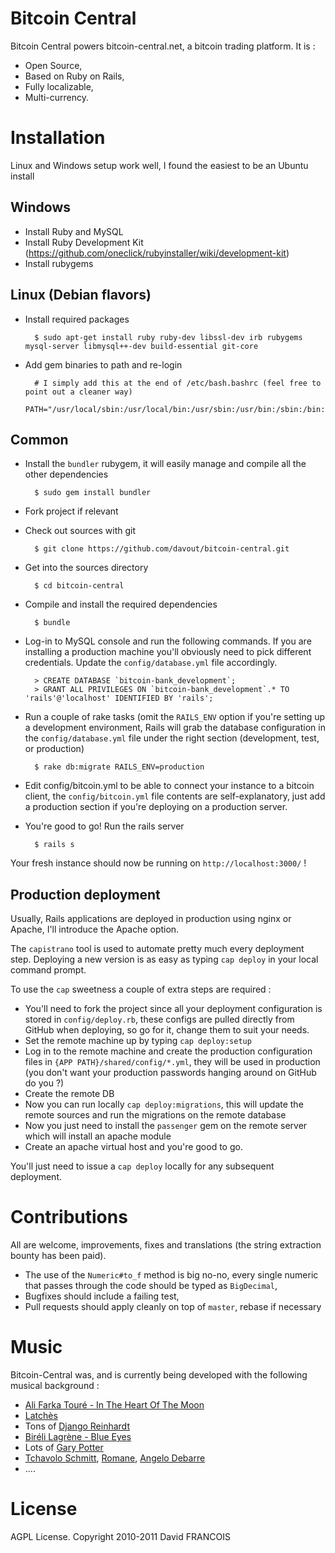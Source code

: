 # Bitcoin Central
Bitcoin Central powers bitcoin-central.net, a bitcoin trading platform. It is :

* Open Source,
* Based on Ruby on Rails,
* Fully localizable,
* Multi-currency.

# Installation
Linux and Windows setup work well, I found the easiest to be an Ubuntu install

## Windows
* Install Ruby and MySQL
* Install Ruby Development Kit (https://github.com/oneclick/rubyinstaller/wiki/development-kit)
* Install rubygems

## Linux (Debian flavors)
* Install required packages

        $ sudo apt-get install ruby ruby-dev libssl-dev irb rubygems mysql-server libmysql++-dev build-essential git-core

* Add gem binaries to path and re-login

        # I simply add this at the end of /etc/bash.bashrc (feel free to point out a cleaner way)
        PATH="/usr/local/sbin:/usr/local/bin:/usr/sbin:/usr/bin:/sbin:/bin:/usr/games:/var/lib/gems/1.8/bin"

## Common
* Install the `bundler` rubygem, it will easily manage and compile all the other dependencies

        $ sudo gem install bundler

* Fork project if relevant
* Check out sources with git

        $ git clone https://github.com/davout/bitcoin-central.git

* Get into the sources directory

        $ cd bitcoin-central

* Compile and install the required dependencies

        $ bundle

* Log-in to MySQL console and run the following commands. If you are installing a production machine you'll obviously need to pick different credentials. Update the `config/database.yml` file accordingly.

        > CREATE DATABASE `bitcoin-bank_development`;
        > GRANT ALL PRIVILEGES ON `bitcoin-bank_development`.* TO 'rails'@'localhost' IDENTIFIED BY 'rails';

* Run a couple of rake tasks (omit the `RAILS_ENV` option if you're setting up a development environment, Rails will grab the database configuration in the `config/database.yml` file under the right section (development, test, or production)

        $ rake db:migrate RAILS_ENV=production

* Edit config/bitcoin.yml to be able to connect your instance to a bitcoin client, the `config/bitcoin.yml` file contents are self-explanatory, just add a production section if you're deploying on a production server.

* You're good to go! Run the rails server

        $ rails s

Your fresh instance should now be running on `http://localhost:3000/` !

## Production deployment

Usually, Rails applications are deployed in production using nginx or Apache, I'll introduce the Apache option.

The `capistrano` tool is used to automate pretty much every deployment step. Deploying a new version is as easy as typing `cap deploy` in your local command prompt.

To use the `cap` sweetness a couple of extra steps are required : 

* You'll need to fork the project since all your deployment configuration is stored in `config/deploy.rb`, these configs are pulled directly from GitHub when deploying, so go for it, change them to suit your needs.
* Set the remote machine up by typing `cap deploy:setup`
* Log in to the remote machine and create the production configuration files in `{APP PATH}/shared/config/*.yml`, they will be used in production (you don't want your production passwords hanging around on GitHub do you ?)
* Create the remote DB
* Now you can run locally `cap deploy:migrations`, this will update the remote sources and run the migrations on the remote database
* Now you just need to install the `passenger` gem on the remote server which will install an apache module
* Create an apache virtual host and you're good to go.

You'll just need to issue a `cap deploy` locally for any subsequent deployment.

# Contributions
All are welcome, improvements, fixes and translations (the string extraction bounty has been paid).

 * The use of the `Numeric#to_f` method is big no-no, every single numeric that passes through the code should be typed as `BigDecimal`,
 * Bugfixes should include a failing test,
 * Pull requests should apply cleanly on top of `master`, rebase if necessary

# Music
Bitcoin-Central was, and is currently being developed with the following musical background :

 * [Ali Farka Touré - In The Heart Of The Moon](http://www.amazon.fr/Heart-Farka-Tour%C3%A9-Toumani-Diabat%C3%A9/dp/B0009NDLJA)
 * [Latchès](http://www.amazon.fr/Latches/dp/B001CISIGC/ref=sr_1_1?s=music&ie=UTF8&qid=1311581988&sr=1-1)
 * Tons of [Django Reinhardt](http://www.amazon.fr/s/ref=nb_sb_ss_i_0_16?__mk_fr_FR=%C5M%C5Z%D5%D1&url=search-alias%3Dpopular&field-keywords=django+reinhardt&x=0&y=0&sprefix=django+reinhardt)
 * [Biréli Lagrène - Blue Eyes](http://www.amazon.fr/Blue-Eyes-Bireli-Lagrene/dp/B000007N92/ref=sr_1_1?s=music&ie=UTF8&qid=1311582073&sr=1-1)
 * Lots of [Gary Potter](http://www.amazon.fr/s/ref=nb_sb_noss?__mk_fr_FR=%C5M%C5Z%D5%D1&url=search-alias%3Dpopular&field-keywords=gary+potter&x=0&y=0)
 * [Tchavolo Schmitt](http://www.amazon.fr/s/ref=nb_sb_ss_i_0_16?__mk_fr_FR=%C5M%C5Z%D5%D1&url=search-alias%3Dpopular&field-keywords=tchavolo+schmitt&x=0&y=0&sprefix=tchavolo+schmitt), [Romane](http://www.amazon.fr/s/ref=nb_sb_ss_i_0_16?__mk_fr_FR=%C5M%C5Z%D5%D1&url=search-alias%3Dpopular&field-keywords=tchavolo+schmitt&x=0&y=0&sprefix=tchavolo+schmitt#/ref=nb_sb_noss?__mk_fr_FR=%C3%85M%C3%85Z%C3%95%C3%91&url=search-alias%3Dpopular&field-keywords=romane&rh=n%3A301062%2Ck%3Aromane), [Angelo Debarre](http://www.amazon.fr/s/ref=nb_sb_ss_i_0_16?__mk_fr_FR=%C5M%C5Z%D5%D1&url=search-alias%3Dpopular&field-keywords=tchavolo+schmitt&x=0&y=0&sprefix=tchavolo+schmitt#/ref=nb_sb_noss?__mk_fr_FR=%C3%85M%C3%85Z%C3%95%C3%91&url=search-alias%3Dpopular&field-keywords=angelo+debarre&rh=n%3A301062%2Ck%3Aangelo+debarre)
 * ....

# License
AGPL License. Copyright 2010-2011 David FRANCOIS